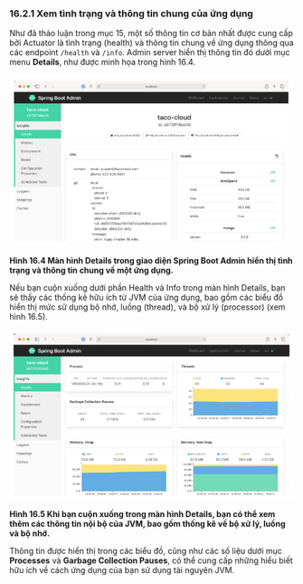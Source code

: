 ### 16.2.1 Xem tình trạng và thông tin chung của ứng dụng

Như đã thảo luận trong mục 15, một số thông tin cơ bản nhất được cung cấp bởi Actuator là tình trạng (health) và thông tin chung về ứng dụng thông qua các endpoint `/health` và `/info`. Admin server hiển thị thông tin đó dưới mục menu **Details**, như được minh họa trong hình 16.4.

![Hình 16.4](../../assets/16.4.png)

**Hình 16.4 Màn hình Details trong giao diện Spring Boot Admin hiển thị tình trạng và thông tin chung về một ứng dụng.**

Nếu bạn cuộn xuống dưới phần Health và Info trong màn hình Details, bạn sẽ thấy các thống kê hữu ích từ JVM của ứng dụng, bao gồm các biểu đồ hiển thị mức sử dụng bộ nhớ, luồng (thread), và bộ xử lý (processor) (xem hình 16.5).

![Hình 16.5](../../assets/16.5.png)

**Hình 16.5 Khi bạn cuộn xuống trong màn hình Details, bạn có thể xem thêm các thông tin nội bộ của JVM, bao gồm thống kê về bộ xử lý, luồng và bộ nhớ.**

Thông tin được hiển thị trong các biểu đồ, cũng như các số liệu dưới mục **Processes** và **Garbage Collection Pauses**, có thể cung cấp những hiểu biết hữu ích về cách ứng dụng của bạn sử dụng tài nguyên JVM.
